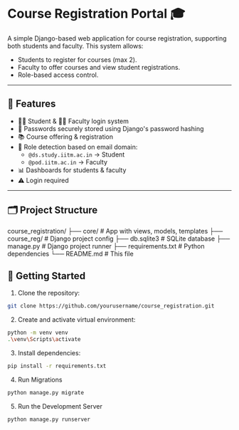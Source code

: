# Course Registration Portal 🎓

A simple Django-based web application for course registration, supporting both students and faculty. This system allows:
- Students to register for courses (max 2).
- Faculty to offer courses and view student registrations.
- Role-based access control.

---

## 🚀 Features

- 🧑‍🎓 Student & 🧑‍🏫 Faculty login system
- 🔐 Passwords securely stored using Django's password hashing
- 📚 Course offering & registration
- 🔄 Role detection based on email domain:
  - `@ds.study.iitm.ac.in` → Student
  - `@pod.iitm.ac.in` → Faculty
- 📊 Dashboards for students & faculty
- ⚠️ Login required

---

## 🗂️ Project Structure

course_registration/
├── core/ # App with views, models, templates
├── course_reg/ # Django project config
├── db.sqlite3 # SQLite database
├── manage.py # Django project runner
├── requirements.txt # Python dependencies
└── README.md # This file

## 🚦 Getting Started

1. Clone the repository:

```bash
git clone https://github.com/yourusername/course_registration.git
```

2. Create and activate virtual environment:

```bash
python -m venv venv
.\venv\Scripts\activate 
```

3. Install dependencies:

```bash
pip install -r requirements.txt
```

4. Run Migrations
```bash
python manage.py migrate
```

5. Run the Development Server
```bash
python manage.py runserver
```






   

